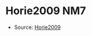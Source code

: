 <a name="material" />

# Horie2009 NM7
<script type="application/ld+json">
  {
    "@context": "https://schema.org/",
    "@type": "ChemicalSubstance",
    "http://purl.org/dc/terms/conformsTo":
      {
        "@type": "CreativeWork",
        "@id": "https://bioschemas.org/profiles/ChemicalSubstance/0.4-RELEASE/"
      },
    "@id": "https://egonw.github.io/nanowiki/nanowiki184.html#material",
    "name": "Horie2009 NM7",
    "sameAs": "http://127.0.0.1/mediawiki/index.php/Special:URIResolver/Horie2009_NM7"
  }
</script>


* Source: [Horie2009](Horie2009.md)

